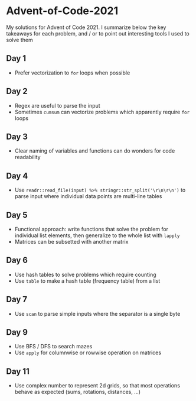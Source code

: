# Advent-of-Code-2021
My solutions for Advent of Code 2021. I summarize below the key takeaways for each problem, and / or to point out interesting tools I used to solve them

## Day 1
* Prefer vectorization to `for` loops when possible

## Day 2
* Regex are useful to parse the input
* Sometimes `cumsum` can vectorize problems which apparently require `for` loops

## Day 3
* Clear naming of variables and functions can do wonders for code readability 

## Day 4
* Use `readr::read_file(input) %>% stringr::str_split('\r\n\r\n')` to parse input where individual data points are multi-line tables

## Day 5
* Functional approach: write functions that solve the problem for individual list elements, then generalize to the whole list with `lapply`
* Matrices can be subsetted with another matrix

## Day 6
* Use hash tables to solve problems which require counting
* Use `table` to make a hash table (frequency table) from a list

## Day 7
* Use `scan` to parse simple inputs where the separator is a single byte

## Day 9
* Use BFS / DFS to search mazes
* Use `apply` for columnwise or rowwise operation on matrices

## Day 11
* Use complex number to represent 2d grids, so that most operations behave as expected (sums, rotations, distances, ...)
